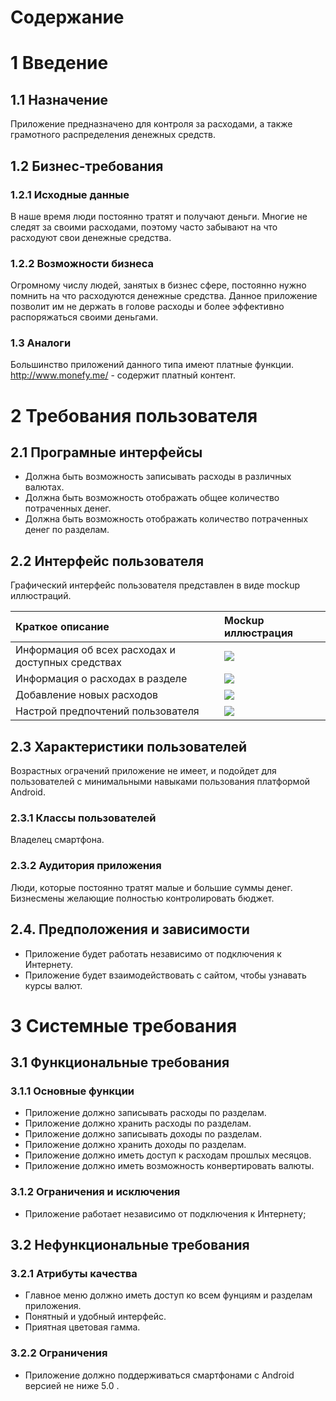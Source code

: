# Содержание 

# 1 Введение

## 1.1 Назначение
Приложение предназначено для контроля за расходами, а также грамотного распределения денежных средств. 

## 1.2 Бизнес-требования

### 1.2.1 Исходные данные
В наше время люди постоянно тратят и получают деньги. Многие не следят за своими расходами, поэтому часто забывают на что расходуют свои денежные средства.

### 1.2.2 Возможности бизнеса
Огромному числу людей, занятых в бизнес сфере, постоянно нужно помнить на что расходуются денежные средства. Данное приложение позволит им не держать в голове расходы и более эффективно распоряжаться своими деньгами.

### 1.3 Аналоги
Большинство приложений данного типа имеют платные функции.
http://www.monefy.me/ - содержит платный контент.

# 2 Требования пользователя

## 2.1 Програмные интерфейсы
- Должна быть возможность записывать расходы в различных валютах.
- Должна быть возможность отображать общее количество потраченных денег.
- Должна быть возможность отображать количество потраченных денег по разделам.

## 2.2 Интерфейс пользователя

Графический интерфейс пользователя представлен в виде mockup иллюстраций.

| Краткое описание | Mockup иллюстрация |
|:---|:---|
|Информация об всех расходах и доступных средствах|<img src="https://raw.githubusercontent.com/SlavkaGoldfinch/MoneyHelper/master/Mockups/Main.png">|
|Информация о расходах в разделе|<img src="https://raw.githubusercontent.com/SlavkaGoldfinch/MoneyHelper/master/Mockups/Costs.png">|
|Добавление новых расходов|<img src="https://raw.githubusercontent.com/SlavkaGoldfinch/MoneyHelper/master/Mockups/Add.png">|
|Настрой предпочтений пользователя|<img src="https://raw.githubusercontent.com/SlavkaGoldfinch/MoneyHelper/master/Mockups/Setting.png">

## 2.3 Характеристики пользователей
Возрастных ограчений приложение не имеет, и подойдет для пользователей с минимальными навыками пользования платформой Android.

### 2.3.1 Классы пользователей
Владелец смартфона.

### 2.3.2 Аудитория приложения

Люди, которые постоянно тратят малые и большие суммы денег. Бизнесмены желающие полностью контролировать бюджет.

## 2.4. Предположения и зависимости
- Приложение будет работать независимо от подключения к Интернету.
- Приложение будет взаимодействовать с сайтом, чтобы узнавать курсы валют.

# 3 Системные требования

## 3.1 Функциональные требования

### 3.1.1 Основные функции
- Приложение должно записывать расходы по разделам.
- Приложение должно хранить расходы по разделам.
- Приложение должно записывать доходы по разделам.
- Приложение должно хранить доходы по разделам.
- Приложение должно иметь доступ к расходам прошлых месяцов.
- Приложение должно иметь возможность конвертировать валюты.

### 3.1.2 Ограничения и исключения
- Приложение работает независимо от подключения к Интернету;

## 3.2 Нефункциональные требования

### 3.2.1 Атрибуты качества
- Главное меню должно иметь доступ ко всем фунциям и разделам приложения.
- Понятный и удобный интерфейс.
- Приятная цветовая гамма.

### 3.2.2 Ограничения
- Приложение должно поддерживаться смартфонами с Android версией не ниже 5.0 .
